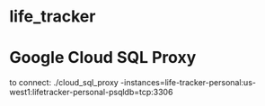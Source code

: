 # life_tracker

# Google Cloud SQL Proxy
to connect:
./cloud_sql_proxy -instances=life-tracker-personal:us-west1:lifetracker-personal-psqldb=tcp:3306
